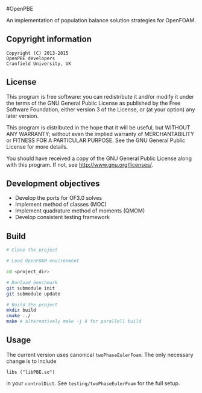 #OpenPBE

An implementation of population balance solution strategies for OpenFOAM.

## Copyright information

    Copyright (C) 2013-2015
    OpenPBE developers
    Cranfield University, UK

## License
This program is free software: you can redistribute it and/or modify
it under the terms of the GNU General Public License as published by
the Free Software Foundation, either version 3 of the License, or
(at your option) any later version.

This program is distributed in the hope that it will be useful,
but WITHOUT ANY WARRANTY; without even the implied warranty of
MERCHANTABILITY or FITNESS FOR A PARTICULAR PURPOSE.  See the
GNU General Public License for more details.

You should have received a copy of the GNU General Public License
along with this program.  If not, see <http://www.gnu.org/licenses/>.

## Development objectives

 * Develop the ports for OF3.0 solves
 * Implement method of classes (MOC)
 * Implement quadrature method of moments (QMOM)
 * Develop consistent testing framework

## Build

```bash
# Clone the project

# Load OpenFOAM environment

cd <project_dir>

# Donload benchmark
git submodule init
git submodule update 

# Build the project
mkdir build
cmake ../
make # alternatively make -j 4 for parallell build
```

## Usage

The current version uses canonical `twoPhaseEulerFoam`. The only necessary
change is to include

```
libs ("libPBE.so")
``` 

in your `controlDict`. See `testing/twoPhaseEulerFoam` for the full setup.
